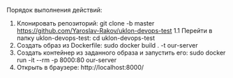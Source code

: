 Порядок выполнения действий:
1. Клонировать репозиторий: git clone -b master https://github.com/Yaroslav-Rakov/uklon-devops-test
  1.1 Перейти в папку uklon-devops-test: cd uklon-devops-test
2. Создать образ из Dockerfile: sudo docker build . -t our-server
3. Создать контейнер из заданного образа и запустить его: sudo docker run -it --rm -p 8000:80 our-server
4. Открыть в браузере: http://localhost:8000/

